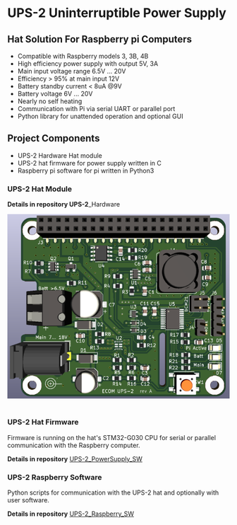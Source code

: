 # UPS-2 Uninterruptible Power Supply 

## Hat Solution For Raspberry pi Computers

- Compatible with Raspberry models 3, 3B, 4B
- High efficiency power supply with output 5V, 3A
- Main input voltage range 6.5V ... 20V
- Efficiency > 95% at main input 12V
- Battery standby current < 8uA @9V
- Battery voltage 6V ... 20V
- Nearly no self heating
- Communication with Pi via serial UART or parallel port
- Python library for unattended operation and optional GUI

## Project Components

- UPS-2  Hardware Hat module 
- UPS-2 hat firmware for power supply written in C
- Raspberry pi  software for pi written in Python3

### UPS-2 Hat Module

**Details in repository UPS-2**_Hardware

![UPS-2_cut](images/UPS-2_640px.png) 



### UPS-2 Hat Firmware

Firmware is running on the hat's STM32-G030 CPU for serial or parallel communication with the Raspberry  computer.

**Details in repository** [UPS-2_PowerSupply_SW](https://github.com/ECOM-Klaus/UPS-2_PowerSupply_SW.git)

### UPS-2 Raspberry Software

Python scripts for communication with the UPS-2 hat and optionally with user software.

**Details in repository** [UPS-2_Raspberry_SW](https://github.com/ECOM-Klaus/UPS-2_Raspberry_SW.git)

